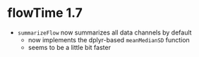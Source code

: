 # flowTime 1.7

- `summarizeFlow` now summarizes all data channels by default
    - now implements the dplyr-based `meanMedianSD` function
    - seems to be a little bit faster 
